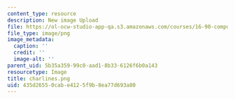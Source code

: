 ```yaml
---
content_type: resource
description: New image Upload
file: https://ol-ocw-studio-app-qa.s3.amazonaws.com/courses/16-90-computational-methods-in-aerospace-engineering-spring-2014/435d26550cabe4125f9b8ea77d693a80_charlines.png
file_type: image/png
image_metadata:
  caption: ''
  credit: ''
  image-alt: ''
parent_uid: 5b35a359-99c0-aad1-8b33-6126f6b0a143
resourcetype: Image
title: charlines.png
uid: 435d2655-0cab-e412-5f9b-8ea77d693a80
---
```

